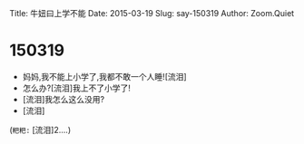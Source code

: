 Title: 牛妞曰上学不能
Date: 2015-03-19
Slug: say-150319
Author: Zoom.Quiet


# 150319


- 妈妈,我不能上小学了,我都不敢一个人睡![流泪]
- 怎么办?[流泪]我上不了小学了!
- [流泪]我怎么这么没用?
- [流泪]


(`粑粑:` [流泪]2....)
